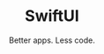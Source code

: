 ---
layout: category
title: SwiftUI
subtitle: Better apps. Less code.
bigimg: assets/images/category/swiftui.png
---